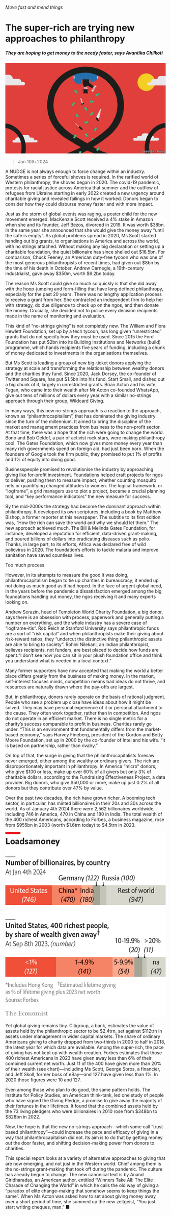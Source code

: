 ###### Move fast and mend things

# The super-rich are trying new approaches to philanthropy 

##### They are hoping to get money to the needy faster, says Avantika Chilkoti 

![image](images/20240113_SRD001.jpg) 

> Jan 10th 2024 

A NUDGE is not always enough to force change within an industry. Sometimes a series of forceful shoves is required. In the rarified world of Western philanthropy, the shoves began in 2020. The covid-19 pandemic, protests for racial justice across America that summer and the outflow of refugees from Ukraine starting in early 2022 created a new urgency around charitable giving and revealed failings in how it worked. Donors began to consider how they could disburse money faster and with more impact.

Just as the storm of global events was raging, a poster child for the new movement emerged. MacKenzie Scott received a 4% stake in Amazon when she and its founder, Jeff Bezos, divorced in 2019. It was worth $38bn. In the same year she announced that she would give the money away “until the safe is empty”. As global problems spread in 2020, Ms Scott started handing out big grants, to organisations in America and across the world, with no strings attached. Without making any big declaration or setting up a charitable foundation, the quiet billionaire has since shelled out $16.5bn. For comparison, Chuck Feeney, an American duty-free tycoon who was one of the most generous philanthropists of recent times, had given out $8bn by the time of his death in October. Andrew Carnegie, a 19th-century industrialist, gave away $350m, worth $6.2bn today. 

The reason Ms Scott could give so much so quickly is that she did away with the hoop-jumping and form-filling that have long defined philanthropy, especially for the past 20 years. There was no lengthy application process to receive a grant from her. She contracted an independent firm to help her with strategy, do due diligence to check up on the ngos, and then donate the money. Crucially, she decided not to police every decision recipients made in the name of monitoring and evaluation. 

This kind of “no-strings giving” is not completely new. The William and Flora Hewlett Foundation, set up by a tech tycoon, has long given “unrestricted” grants that do not specify how they must be used. Since 2015 the Ford Foundation has put $2bn into its Building Institutions and Networks (build) programme, which hands recipients five years of funding, including a chunk of money dedicated to investments in the organisations themselves. 

But Ms Scott is leading a group of new big-ticket donors applying the strategy at scale and transforming the relationship between wealthy donors and the charities they fund. Since 2020, Jack Dorsey, the co-founder of Twitter and Square, has put $1.5bn into his fund, Start Small, and dished out a big chunk of it, largely in unrestricted grants. Brian Acton and his wife, Tegan, who came into their wealth after Mr Acton co-founded WhatsApp, give out tens of millions of dollars every year with a similar no-strings approach through their group, Wildcard Giving. 

In many ways, this new no-strings approach is a reaction to the approach, known as “philanthrocapitalism”, that has dominated the giving industry since the turn of the millennium. It aimed to bring the discipline of the market and management practices from business to the non-profit sector. At that time, there was a hope that the rich were going to change the world. Bono and Bob Geldof, a pair of activist rock stars, were making philanthropy cool. The Gates Foundation, which now gives more money every year than many rich governments spend on foreign aid, had just been born. When the founders of Google took the firm public, they promised to put 1% of profits and 1% of equity into doing good.

Businesspeople promised to revolutionise the industry by approaching giving like for-profit investment. Foundations helped craft projects for ngos to deliver, pushing them to measure impact, whether counting mosquito nets or quantifying changed attitudes to women. The logical framework, or “logframe”, a grid managers use to plot a project, became a crucial planning tool, and “key performance indicators” the new measure for success.

By the mid-2000s the strategy had become the dominant approach within philanthropy. It developed its own scriptures, including a book by Matthew Bishop, a former reporter at this newspaper. The subtitle to its first edition was, “How the rich can save the world and why we should let them.” The new approach achieved much. The Bill &amp; Melinda Gates Foundation, for instance, developed a reputation for efficient, data-driven grant-making, and poured billions of dollars into eradicating diseases such as polio. Thanks, in large part, to its efforts, Africa was declared free of wild poliovirus in 2020. The foundation’s efforts to tackle malaria and improve sanitation have saved countless lives. 

Too much process

However, in its attempts to measure the good it was doing, philanthrocapitalism began to tie up charities in bureaucracy; it ended up not doing as much good as it had hoped. In the face of urgent global need, in the years before the pandemic a dissatisfaction emerged among the big foundations handing out money, the ngos receiving it and many experts looking on. 

Andrew Serazin, head of Templeton World Charity Foundation, a big donor, says there is an obsession with process, paperwork and generally putting a number on everything, and the whole industry has a severe case of “logframe-itis”. Rob Reich at Stanford University says philanthropic funds are a sort of “risk capital” and when philanthropists make their giving about risk-reward ratios, they “undercut the distinctive thing philanthropic assets are able to bring to society”. Rohini Nilekani, an Indian philanthropist, believes recipients, not funders, are best placed to decide how funds are spent.“I don’t see how you can sit in your plush foundation office and think you understand what is needed in a local context.”

Many former supporters have now accepted that making the world a better place differs greatly from the business of making money. In the market, self-interest focuses minds, competition means bad ideas do not thrive, and resources are naturally drawn where the pay-offs are largest. 

But, in philanthropy, donors rarely operate on the basis of rational judgment. People who see a problem up close have ideas about how it might be solved. They may have personal experience of it or personal attachment to the cause. They often work together, rather than in competition. And ngos do not operate in an efficient market. There is no single metric for a charity’s success comparable to profit in business. Charities rarely go under. “This is an environment that fundamentally differs from the market-based economy,” says Harvey Fineberg, president of the Gordon and Betty Moore Foundation, set up in 2000 by the co-founder of Intel and his wife. “It is based on partnership, rather than rivalry.” 


On top of that, the surge in giving that the philanthrocapitalists foresaw never emerged, either among the wealthy or ordinary givers. The rich are disproportionately important in philanthropy. In America “micro” donors, who give $100 or less, make up over 60% of all givers but only 3% of charitable dollars, according to the Fundraising Effectiveness Project, a data provider. Big donors, who give $50,000 or more, make up just 0.2% of all donors but they contribute over 47% by value. 

Over the past two decades, the rich have grown richer. A booming tech sector, in particular, has minted billionaires in their 20s and 30s across the world. As of January 4th 2024 there were 2,562 billionaires worldwide, including 746 in America, 470 in China and 180 in India. The total wealth of the 400 richest Americans, according to Forbes, a business magazine, rose from $955bn in 2003 (worth $1.6trn today) to $4.5trn in 2023. 

![image](images/20240113_SRC060.png) 


Yet global giving remains tiny. Citigroup, a bank, estimates the value of assets held by the philanthropic sector to be $2.4trn, set against $112trn in assets under management in wider capital markets. The share of ordinary Americans giving to charity dropped from two-thirds in 2000 to half in 2018, the latest year for which data are available. Among the super-rich, the pace of giving has not kept up with wealth creation. Forbes estimates that those 400 richest Americans in 2023 have given away less than 6% of their combined current net worth. Just 11 of the 400 have given more than 20% of their wealth (see chart)—including Ms Scott, George Soros, a financier, and Jeff Skoll, former boss of eBay—and 127 have given less than 1%. In 2020 those figures were 10 and 127. 

Even among those who plan to do good, the same pattern holds. The Institute for Policy Studies, an American think-tank, led one study of people who have signed the Giving Pledge, a promise to give away the majority of their fortunes in their lifetimes. It found that the combined assets held by the 73 living pledgers who were billionaires in 2010 rose from $348bn to $828bn in 2022. 

Now, the hope is that the new no-strings approach—which some call “trust-based philanthropy”—could increase the pace and efficacy of giving in a way that philanthrocapitalism did not. Its aim is to do that by getting money out the door faster, and shifting decision-making power from donors to charities. 

This special report looks at a variety of alternative approaches to giving that are now emerging, and not just in the Western world. Chief among them is the no-strings grant-making that took off during the pandemic. The culture has already begun to change. The new canonical text is by Anand Giridharadas, an American author, entitled “Winners Take All: The Elite Charade of Changing the World” in which he calls the old way of giving a “paradox of elite change-making that somehow seems to keep things the same”. When Ms Acton was asked how to set about giving money away over a short period of time, she summed up the new zeitgeist, “You just start writing cheques, man.” ■

